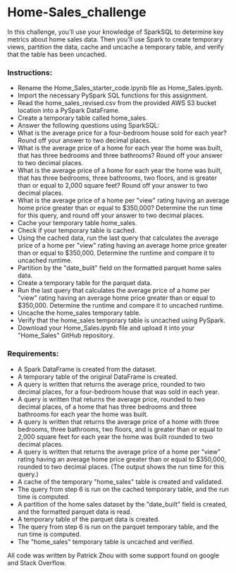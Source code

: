 # Home-Sales_challenge

In this challenge, you'll use your knowledge of SparkSQL to determine key metrics about home sales data. 
Then you'll use Spark to create temporary views, partition the data, cache and uncache a temporary table, 
and verify that the table has been uncached.

### Instructions: 
- Rename the Home_Sales_starter_code.ipynb file as Home_Sales.ipynb.
- Import the necessary PySpark SQL functions for this assignment.
- Read the home_sales_revised.csv from the provided AWS S3 bucket location into a PySpark DataFrame.
- Create a temporary table called home_sales.
- Answer the following questions using SparkSQL:
- What is the average price for a four-bedroom house sold for each year? Round off your answer to two decimal places.
- What is the average price of a home for each year the home was built, that has three bedrooms and three bathrooms? Round off your answer to two decimal places.
- What is the average price of a home for each year the home was built, that has three bedrooms, three bathrooms, two floors, and is greater than or equal to 2,000 square feet? Round off your answer to two decimal places.
- What is the average price of a home per "view" rating having an average home price greater than or equal to $350,000? Determine the run time for this query, and round off your answer to two decimal places.
- Cache your temporary table home_sales.
- Check if your temporary table is cached.
- Using the cached data, run the last query that calculates the average price of a home per "view" rating having an average home price greater than or equal to $350,000. Determine the runtime and compare it to uncached runtime.
- Partition by the "date_built" field on the formatted parquet home sales data.
- Create a temporary table for the parquet data.
- Run the last query that calculates the average price of a home per "view" rating having an average home price greater than or equal to $350,000. Determine the runtime and compare it to uncached runtime.
- Uncache the home_sales temporary table.
- Verify that the home_sales temporary table is uncached using PySpark.
- Download your Home_Sales.ipynb file and upload it into your "Home_Sales" GitHub repository.

### Requirements: 
- A Spark DataFrame is created from the dataset.
- A temporary table of the original DataFrame is created.
- A query is written that returns the average price, rounded to two decimal places, for a four-bedroom house that was sold in each year.
- A query is written that returns the average price, rounded to two decimal places, of a home that has three bedrooms and three bathrooms for each year the home was built.
- A query is written that returns the average price of a home with three bedrooms, three bathrooms, two floors, and is greater than or equal to 2,000 square feet for each year the home was built rounded to two decimal places.
- A query is written that returns the average price of a home per "view" rating having an average home price greater than or equal to $350,000, rounded to two decimal places. (The output shows the run time for this query.)
- A cache of the temporary "home_sales" table is created and validated.
- The query from step 6 is run on the cached temporary table, and the run time is computed.
- A partition of the home sales dataset by the "date_built" field is created, and the formatted parquet data is read.
- A temporary table of the parquet data is created.
- The query from step 6 is run on the parquet temporary table, and the run time is computed.
- The "home_sales" temporary table is uncached and verified.

All code was written by Patrick Zhou with some support found on google and Stack Overflow.
